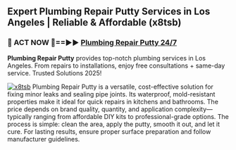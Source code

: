 ## Expert Plumbing Repair Putty Services in Los Angeles | Reliable & Affordable (x8tsb)  

<h3>🚿 ACT NOW 🌟==►► <a href="https://tinyurl.com/2ne6vx2x" rel="nofollow">Plumbing Repair Putty 24/7</a></h3>

**Plumbing Repair Putty** provides top-notch plumbing services in Los Angeles. From repairs to installations, enjoy free consultations + same-day service. Trusted Solutions 2025!

[![x8tsb](https://i.imgur.com/4PFF4AK.jpeg)](https://tinyurl.com/2ne6vx2x)
Plumbing Repair Putty is a versatile, cost-effective solution for fixing minor leaks and sealing pipe joints. Its waterproof, mold-resistant properties make it ideal for quick repairs in kitchens and bathrooms. The price depends on brand quality, quantity, and application complexity—typically ranging from affordable DIY kits to professional-grade options. The process is simple: clean the area, apply the putty, smooth it out, and let it cure. For lasting results, ensure proper surface preparation and follow manufacturer guidelines.